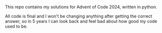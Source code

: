 This repo contains my solutions for Advent of Code 2024, written in python.

All code is final and I won't be changing anything after getting the correct answer, so in 5 years I can look back and feel bad about how good my code used to be. 
